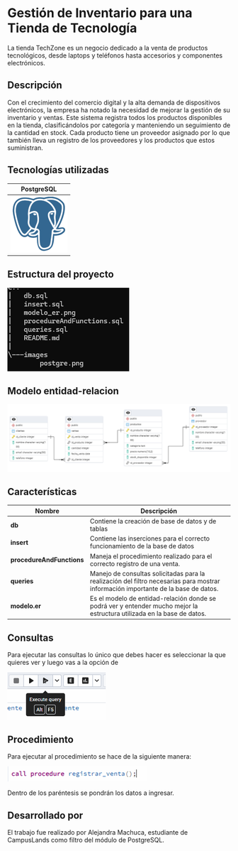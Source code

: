 # Gestión de Inventario para una Tienda de Tecnología

La tienda TechZone es un negocio dedicado a la venta de productos tecnológicos, desde laptops y
teléfonos hasta accesorios y componentes electrónicos.

## Descripción

Con el crecimiento del comercio digital y la alta demanda de dispositivos electrónicos, la empresa ha notado la necesidad de mejorar la gestión de su inventario y ventas. Este sistema registra todos los productos disponibles en la tienda, clasificándolos por categoría y manteniendo un seguimiento de la cantidad en stock. Cada producto tiene un proveedor asignado por lo que también lleva un registro de los proveedores y los productos que estos suministran.

## Tecnologías utilizadas
|PostgreSQL|
|-|
|![alt text](/images/postgresql_plain_logo_icon_146389%20(1).png)|

## Estructura del proyecto

![alt text](/images/Captura%20de%20pantalla%202025-04-11%20123001.png)

## Modelo entidad-relacion

![alt text](/images/modelo_er.png)

## Características

|Nombre|Descripción|
|-|-|
|**db**|Contiene la creación de base de datos y de tablas|
|**insert**| Contiene las inserciones para el correcto funcionamiento de la base de datos|
|**procedureAndFunctions**| Maneja el procedimiento realizado para el correcto registro de una venta.|
|**queries**| Manejo de consultas solicitadas para la realización del filtro necesarias para mostrar información importante de la base de datos.|
|**modelo.er**| Es el modelo de entidad-relación donde se podrá ver y entender mucho mejor la estructura utilizada en la base de datos.|

## Consultas

Para ejecutar las consultas lo único que debes hacer es seleccionar la que quieres ver y luego vas a la opción de

![alt text](/images/Captura%20de%20pantalla%202025-04-11%20124645.png)

## Procedimiento

Para ejecutar al procedimiento se hace de la siguiente manera:

![alt text](/images/Captura%20de%20pantalla%202025-04-11%20124939.png)

Dentro de los paréntesis se pondrán los datos a ingresar.
## Desarrollado por
El trabajo fue realizado por Alejandra Machuca, estudiante de CampusLands como filtro del módulo de PostgreSQL.